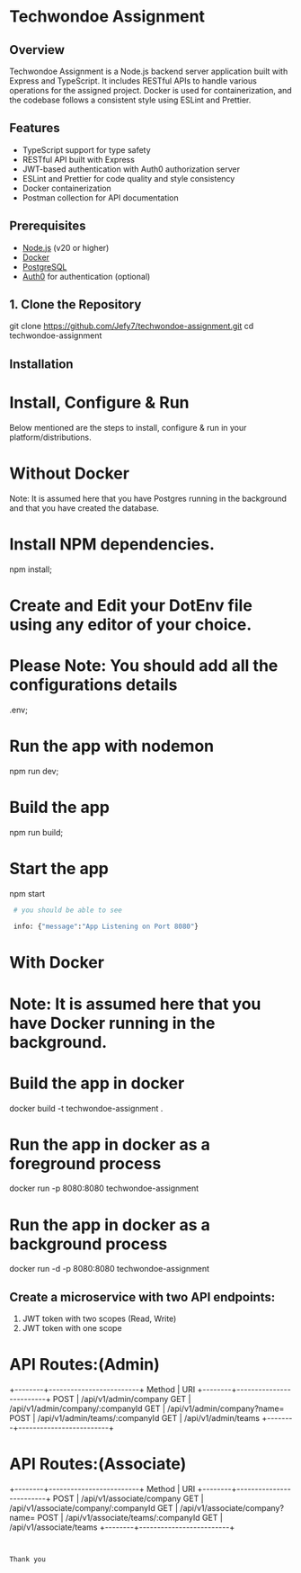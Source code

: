 # Techwondoe Assignment

## Overview

Techwondoe Assignment is a Node.js backend server application built with Express and TypeScript. It includes RESTful APIs to handle various operations for the assigned project. Docker is used for containerization, and the codebase follows a consistent style using ESLint and Prettier.

## Features

- TypeScript support for type safety
- RESTful API built with Express
- JWT-based authentication with Auth0 authorization server
- ESLint and Prettier for code quality and style consistency
- Docker containerization
- Postman collection for API documentation

## Prerequisites

- [Node.js](https://nodejs.org/en/) (v20 or higher)
- [Docker](https://www.docker.com/get-started)
- [PostgreSQL](https://www.postgresql.org/download/)
- [Auth0](https://auth0.com) for authentication (optional)

## 1. Clone the Repository

git clone https://github.com/Jefy7/techwondoe-assignment.git
cd techwondoe-assignment


## Installation

# Install, Configure & Run

Below mentioned are the steps to install, configure & run in your platform/distributions.

# Without Docker

 Note: It is assumed here that you have Postgres running in the background and that you have created the database.

# Install NPM dependencies.
npm install;

# Create and Edit your DotEnv file using any editor of your choice.
# Please Note: You should add all the configurations details
.env;

# Run the app with nodemon
npm run dev;

# Build the app
npm run build;

# Start the app
npm start

```bash
 # you should be able to see 
 
 info: {"message":"App Listening on Port 8080"} 

``` 

# With Docker

# Note: It is assumed here that you have Docker running in the background.

# Build the app in docker 
docker build -t techwondoe-assignment .

# Run the app in docker as a foreground process
docker run -p 8080:8080 techwondoe-assignment

# Run the app in docker as a background process
docker run -d -p 8080:8080 techwondoe-assignment


## Create a microservice with two API endpoints:
1. JWT token with two scopes (Read, Write)
2. JWT token with one scope

# API Routes:(Admin)
+--------+-------------------------+
  Method | URI
+--------+-------------------------+
  POST   | /api/v1/admin/company
  GET    | /api/v1/admin/company/:companyId
  GET    | /api/v1/admin/company?name=<name>
  POST   | /api/v1/admin/teams/:companyId
  GET    | /api/v1/admin/teams
+--------+-------------------------+

# API Routes:(Associate)
+--------+-------------------------+
  Method | URI
+--------+-------------------------+
  POST   | /api/v1/associate/company
  GET    | /api/v1/associate/company/:companyId
  GET    | /api/v1/associate/company?name=<name>
  POST   | /api/v1/associate/teams/:companyId
  GET    | /api/v1/associate/teams
+--------+-------------------------+
```


Thank you